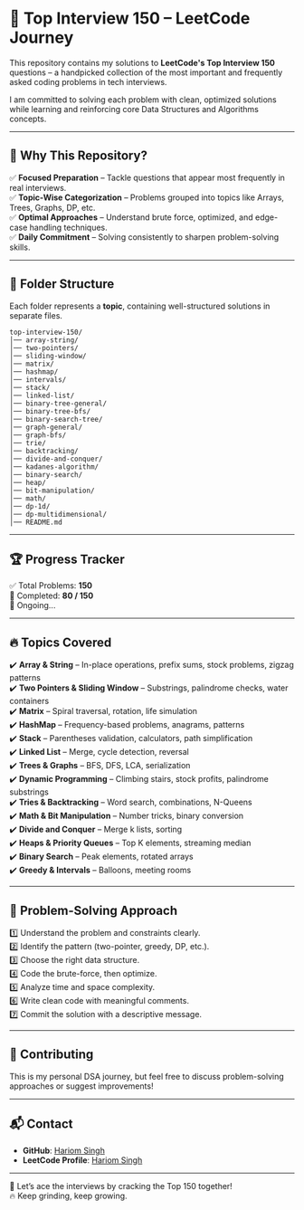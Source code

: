 # 🚀 Top Interview 150 – LeetCode Journey

This repository contains my solutions to **LeetCode's Top Interview 150** questions – a handpicked collection of the most important and frequently asked coding problems in tech interviews.

I am committed to solving each problem with clean, optimized solutions while learning and reinforcing core Data Structures and Algorithms concepts.

---

## 🎯 Why This Repository?

✅ **Focused Preparation** – Tackle questions that appear most frequently in real interviews.  
✅ **Topic-Wise Categorization** – Problems grouped into topics like Arrays, Trees, Graphs, DP, etc.  
✅ **Optimal Approaches** – Understand brute force, optimized, and edge-case handling techniques.  
✅ **Daily Commitment** – Solving consistently to sharpen problem-solving skills.

---

## 📂 Folder Structure

Each folder represents a **topic**, containing well-structured solutions in separate files.

```
top-interview-150/
│── array-string/
│── two-pointers/
│── sliding-window/
│── matrix/
│── hashmap/
│── intervals/
│── stack/
│── linked-list/
│── binary-tree-general/
│── binary-tree-bfs/
│── binary-search-tree/
│── graph-general/
│── graph-bfs/
│── trie/
│── backtracking/
│── divide-and-conquer/
│── kadanes-algorithm/
│── binary-search/
│── heap/
│── bit-manipulation/
│── math/
│── dp-1d/
│── dp-multidimensional/
│── README.md
```

---

## 🏆 Progress Tracker

✅ Total Problems: **150**  
📌 Completed: **80 / 150**  
🚀 Ongoing...

---

## 🔥 Topics Covered

✔️ **Array & String** – In-place operations, prefix sums, stock problems, zigzag patterns  
✔️ **Two Pointers & Sliding Window** – Substrings, palindrome checks, water containers  
✔️ **Matrix** – Spiral traversal, rotation, life simulation  
✔️ **HashMap** – Frequency-based problems, anagrams, patterns  
✔️ **Stack** – Parentheses validation, calculators, path simplification  
✔️ **Linked List** – Merge, cycle detection, reversal  
✔️ **Trees & Graphs** – BFS, DFS, LCA, serialization  
✔️ **Dynamic Programming** – Climbing stairs, stock profits, palindrome substrings  
✔️ **Tries & Backtracking** – Word search, combinations, N-Queens  
✔️ **Math & Bit Manipulation** – Number tricks, binary conversion  
✔️ **Divide and Conquer** – Merge k lists, sorting  
✔️ **Heaps & Priority Queues** – Top K elements, streaming median  
✔️ **Binary Search** – Peak elements, rotated arrays  
✔️ **Greedy & Intervals** – Balloons, meeting rooms

---

## 📌 Problem-Solving Approach

1️⃣ Understand the problem and constraints clearly.  
2️⃣ Identify the pattern (two-pointer, greedy, DP, etc.).  
3️⃣ Choose the right data structure.  
4️⃣ Code the brute-force, then optimize.  
5️⃣ Analyze time and space complexity.  
6️⃣ Write clean code with meaningful comments.  
7️⃣ Commit the solution with a descriptive message.

---

## 📢 Contributing

This is my personal DSA journey, but feel free to discuss problem-solving approaches or suggest improvements!

---

## 📬 Contact

- **GitHub**: [Hariom Singh](https://github.com/singhHariom1)
- **LeetCode Profile**: [Hariom Singh](https://leetcode.com/GutsOp)

---

🎯 Let’s ace the interviews by cracking the Top 150 together!  
🔥 Keep grinding, keep growing.
